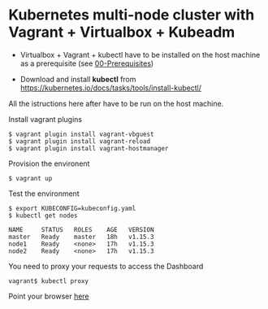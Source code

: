 # Kubernetes multi-node cluster with Vagrant + Virtualbox + Kubeadm

- Virtualbox + Vagrant + kubectl have to be installed on the host machine as a prerequisite (see [00-Prerequisites](../00-Prerequisites/README.md))

- Download and install **kubectl**
 from https://kubernetes.io/docs/tasks/tools/install-kubectl/ 

All the istructions here after have to be run on the host machine.

Install vagrant plugins
```console
$ vagrant plugin install vagrant-vbguest
$ vagrant plugin install vagrant-reload
$ vagrant plugin install vagrant-hostmanager
```

Provision the environent

```console
$ vagrant up
```

Test the environment

```console
$ export KUBECONFIG=kubeconfig.yaml
$ kubectl get nodes

NAME     STATUS   ROLES    AGE   VERSION
master   Ready    master   18h   v1.15.3
node1    Ready    <none>   17h   v1.15.3
node2    Ready    <none>   17h   v1.15.3
```


You need to proxy your requests to access the Dashboard

```console
vagrant$ kubectl proxy
```

Point your browser [here](http://localhost:8001/api/v1/namespaces/kubernetes-dashboard/services/https:kubernetes-dashboard:/proxy/.)
